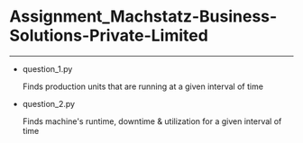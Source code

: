 # Assignment_Machstatz-Business-Solutions-Private-Limited
_________________________________________________________
* question_1.py

	Finds production units that are running at a given interval of time

* question_2.py

	Finds machine's runtime, downtime & utilization for a given interval of time
